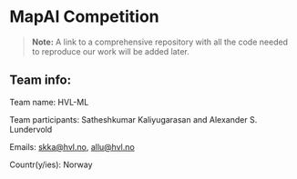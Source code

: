 # MapAI Competition

> **Note:** A link to a comprehensive repository with all the code needed to reproduce our work will be added later.


## Team info:

Team name: HVL-ML

Team participants:  Satheshkumar Kaliyugarasan and Alexander S. Lundervold

Emails: skka@hvl.no, allu@hvl.no

Countr(y/ies): Norway
